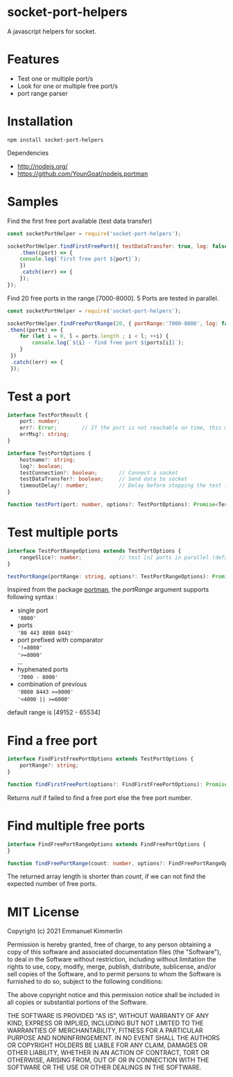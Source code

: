 # socket-port-helpers
A javascript helpers for socket.

# Features
* Test one or multiple port/s
* Look for one or multiple free port/s
* port range parser

# Installation
```Batchfile
npm install socket-port-helpers
```

Dependencies
* http://nodejs.org/
* https://github.com/YounGoat/nodejs.portman

# Samples

Find the first free port available (test data transfer)
```js
const socketPortHelper = require('socket-port-helpers');

socketPortHelper.findFirstFreePort({ testDataTransfer: true, log: false })
    .then((port) => {
    console.log(`first free port ${port}`);
    })
    .catch((err) => {
    });
});
 ```

Find 20 free ports in the range [7000-8000]. 5 Ports are tested in parallel.
```js
const socketPortHelper = require('socket-port-helpers');

socketPortHelper.findFreePortRange(20, { portRange:'7000-8000', log: false, rangeSlice: 5 })
.then((ports) => {
    for (let i = 0, l = ports.length ; i < l; ++i) {
        console.log(`${i} - find free port ${ports[i]}`);
    }
 })
 .catch((err) => {
 });
 ```


# Test a port

```ts
interface TestPortResult {
    port: number;
    err?: Error;        // If the port is not reachable on time, this member contains the error
    errMsg?: string;
}

interface TestPortOptions {
    hostname?: string;
    log?: boolean;
    testConnection?: boolean;       // Connect a socket
    testDataTransfer?: boolean;     // Send data to socket
    timeoutDelay?: number;          // Delay before stopping the test (default is 500ms)
}

function testPort(port: number, options?: TestPortOptions): Promise<TestPortResult>;
```

# Test multiple ports

```ts
interface TestPortRangeOptions extends TestPortOptions {
    rangeSlice?: number;            // test [n] ports in parallel (default is 5)
}

testPortRange(portRange: string, options?: TestPortRangeOptions): Promise<TestRangeResult[];
```

Inspired from the package [portman](https://github.com/YounGoat/nodejs.portman#portmanportrange "portman"), the *portRange* argument supports following syntax :
*   single port  
    `'8080'`
*   ports  
    `'80 443 8080 8443'`
*   port prefixed with comparator  
    `'!=8080'`  
    `'>=8000'`  
    ...  
*   hyphenated ports  
    `'7000 - 8000'`
*   combination of previous  
    `'8080 8443 >=9000'`  
    `'<4000 || >=6000'`  

default range is [49152 - 65534]

# Find a free port

```ts
interface FindFirstFreePortOptions extends TestPortOptions {
    portRange?: string;
}

function findFirstFreePort(options?: FindFirstFreePortOptions): Promise<number>;
```
Returns *null* if failed to find a free port else the free port number.

# Find multiple free ports

```ts
interface FindFreePortRangeOptions extends FindFreePortOptions {
}

function findFreePortRange(count: number, options?: FindFreePortRangeOptions): Promise<number[]>;
```
The returned array length is shorter than *count*, if we can not find the expected number of free ports.

# MIT License

Copyright (c) 2021 Emmanuel Kimmerlin

Permission is hereby granted, free of charge, to any person obtaining a copy of this software and associated documentation files (the "Software"), to deal in the Software without restriction, including without limitation the rights to use, copy, modify, merge, publish, distribute, sublicense, and/or sell copies of the Software, and to permit persons to whom the Software is furnished to do so, subject to the following conditions:

The above copyright notice and this permission notice shall be included in all copies or substantial portions of the Software.

THE SOFTWARE IS PROVIDED "AS IS", WITHOUT WARRANTY OF ANY KIND, EXPRESS OR IMPLIED, INCLUDING BUT NOT LIMITED TO THE WARRANTIES OF MERCHANTABILITY, FITNESS FOR A PARTICULAR PURPOSE AND NONINFRINGEMENT. IN NO EVENT SHALL THE AUTHORS OR COPYRIGHT HOLDERS BE LIABLE FOR ANY CLAIM, DAMAGES OR OTHER LIABILITY, WHETHER IN AN ACTION OF CONTRACT, TORT OR OTHERWISE, ARISING FROM, OUT OF OR IN CONNECTION WITH THE SOFTWARE OR THE USE OR OTHER DEALINGS IN THE SOFTWARE.